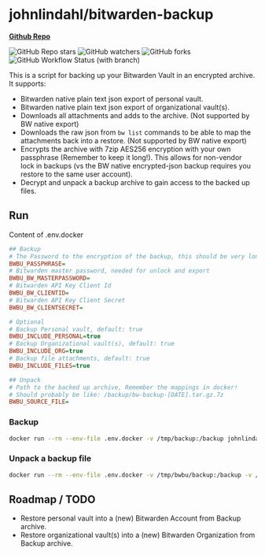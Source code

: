 # johnlindahl/bitwarden-backup
**[Github Repo](https://github.com/johnlindahltech/bitwarden-backup)**

![GitHub Repo stars](https://img.shields.io/github/stars/johnlindahltech/bitwarden-backup)
![GitHub watchers](https://img.shields.io/github/watchers/johnlindahltech/bitwarden-backup?style=flat-square)
![GitHub forks](https://img.shields.io/github/forks/johnlindahltech/bitwarden-backup?style=flat-square)
![GitHub Workflow Status (with branch)](https://img.shields.io/github/actions/workflow/status/johnlindahltech/bitwarden-backup/build.yaml?style=flat-square)

This is a script for backing up your Bitwarden Vault in an encrypted archive.
It supports:
* Bitwarden native plain text json export of personal vault.
* Bitwarden native plain text json export of organizational vault(s).
* Downloads all attachments and adds to the archive. (Not supported by BW native export)
* Downloads the raw json from `bw list` commands to be able to map the attachments back into a restore. (Not supported by BW native export)
* Encrypts the archive with 7zip AES256 encryption with your own passphrase (Remember to keep it long!). This allows for non-vendor lock in backups (vs the BW native encrypted-json backup requires you restore to the same user account). 
* Decrypt and unpack a backup archive to gain access to the backed up files.


## Run

Content of .env.docker
```ini
## Backup
# The Password to the encryption of the backup, this should be very long.
BWBU_PASSPHRASE=
# Bitwarden master password, needed for unlock and export
BWBU_BW_MASTERPASSWORD=
# Bitwarden API Key Client Id
BWBU_BW_CLIENTID=
# Bitwarden API Key Client Secret
BWBU_BW_CLIENTSECRET=

# Optional
# Backup Personal vault, default: true
BWBU_INCLUDE_PERSONAL=true
# Backup Organizational vault(s), default: true
BWBU_INCLUDE_ORG=true
# Backup file attachments, default: true
BWBU_INCLUDE_FILES=true

## Unpack
# Path to the backed up archive, Remember the mappings in docker!
# Should probably be like: /backup/bw-backup-[DATE].tar.gz.7z
BWBU_SOURCE_FILE=

```

### Backup
```bash
docker run --rm --env-file .env.docker -v /tmp/backup:/backup johnlindahl/bitwarden-backup
```

### Unpack a backup file
```bash
docker run --rm --env-file .env.docker -v /tmp/bwbu/backup:/backup -v /tmp/bwbu/unpack:/unpack johnlindahl/bitwarden-backup unpack
```

## Roadmap / TODO
* Restore personal vault into a (new) Bitwarden Account from Backup archive.
* Restore organizational vault(s) into a (new) Bitwarden Organization from Backup archive.